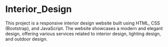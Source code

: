 # Interior_Design
This project is a responsive interior design website built using HTML, CSS (Bootstrap), and JavaScript. The website showcases a modern and elegant design, offering various services related to interior design, lighting design, and outdoor design. 
